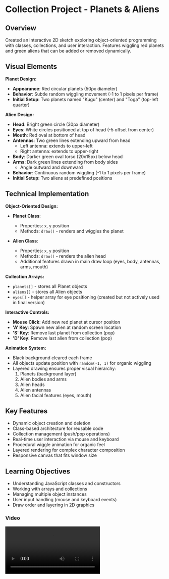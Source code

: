 # Collection Project - Planets & Aliens

## Overview
Created an interactive 2D sketch exploring object-oriented programming with classes, collections, and user interaction. Features wiggling red planets and green aliens that can be added or removed dynamically.

## Visual Elements

**Planet Design:**
- **Appearance**: Red circular planets (50px diameter)
- **Behavior**: Subtle random wiggling movement (-1 to 1 pixels per frame)
- **Initial Setup**: Two planets named "Kugu" (center) and "Toga" (top-left quarter)

**Alien Design:**
- **Head**: Bright green circle (30px diameter)
- **Eyes**: White circles positioned at top of head (-5 offset from center)
- **Mouth**: Red oval at bottom of head
- **Antennas**: Two green lines extending upward from head
  - Left antenna: extends to upper-left
  - Right antenna: extends to upper-right
- **Body**: Darker green oval torso (20x15px) below head
- **Arms**: Dark green lines extending from body sides
  - Angle outward and downward
- **Behavior**: Continuous random wiggling (-1 to 1 pixels per frame)
- **Initial Setup**: Two aliens at predefined positions

## Technical Implementation

**Object-Oriented Design:**
- **Planet Class**: 
  - Properties: `x`, `y` position
  - Methods: `draw()` - renders and wiggles the planet
  
- **Alien Class**:
  - Properties: `x`, `y` position
  - Methods: `draw()` - renders the alien head
  - Additional features drawn in main draw loop (eyes, body, antennas, arms, mouth)

**Collection Arrays:**
- `planets[]` - stores all Planet objects
- `aliens[]` - stores all Alien objects
- `eyes[]` - helper array for eye positioning (created but not actively used in final version)

**Interactive Controls:**
- **Mouse Click**: Add new red planet at cursor position
- **'A' Key**: Spawn new alien at random screen location
- **'S' Key**: Remove last planet from collection (pop)
- **'D' Key**: Remove last alien from collection (pop)

**Animation System:**
- Black background cleared each frame
- All objects update position with `random(-1, 1)` for organic wiggling
- Layered drawing ensures proper visual hierarchy:
  1. Planets (background layer)
  2. Alien bodies and arms
  3. Alien heads
  4. Alien antennas
  5. Alien facial features (eyes, mouth)

## Key Features
- Dynamic object creation and deletion
- Class-based architecture for reusable code
- Collection management (push/pop operations)
- Real-time user interaction via mouse and keyboard
- Procedural wiggle animation for organic feel
- Layered rendering for complex character composition
- Responsive canvas that fits window size

## Learning Objectives
- Understanding JavaScript classes and constructors
- Working with arrays and collections
- Managing multiple object instances
- User input handling (mouse and keyboard events)
- Draw order and layering in 2D graphics

### Video

<video controls src="../AliensWiggling.mp4" title="Title"></video>
